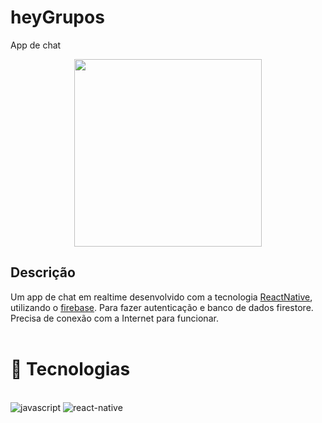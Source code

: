 # heyGrupos
App de chat

<div align="center"> 
   <img width="300" src="src/assets/to_readme/demonstration.GIF"> 
</div>

## <b>Descrição</b>
Um app de chat em realtime desenvolvido com a tecnologia [ReactNative](https://reactnative.dev/), utilizando o [firebase](https://firebase.google.com/).
Para fazer autenticação e banco de dados firestore. Precisa de conexão com a Internet para funcionar.<br><br>

# 🚀 Tecnologias
<div style="display: inline_block"><br/>
   <img alt="javascript" src="https://img.shields.io/badge/JavaScript-F7DF1E?style=for-the-badge&logo=javascript&logoColor=black" />
   <img alt="react-native" src="https://img.shields.io/badge/React_Native-20232A?style=for-the-badge&logo=react&logoColor=61DAFB" />
</div>
